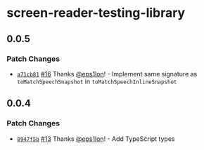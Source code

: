 # screen-reader-testing-library

## 0.0.5

### Patch Changes

- [`a71cb81`](https://github.com/eps1lon/screen-reader-testing-library/commit/a71cb8163caaf0cdc9ce96509e3483e94b35cdac) [#16](https://github.com/eps1lon/screen-reader-testing-library/pull/16) Thanks [@eps1lon](https://github.com/eps1lon)! - Implement same signature as `toMatchSpeechSnapshot` in `toMatchSpeechInlineSnapshot`

## 0.0.4

### Patch Changes

- [`8947f5b`](https://github.com/eps1lon/screen-reader-testing-library/commit/8947f5b34a2f5511143efa5d0cea6b429413fc16) [#13](https://github.com/eps1lon/screen-reader-testing-library/pull/13) Thanks [@eps1lon](https://github.com/eps1lon)! - Add TypeScript types
